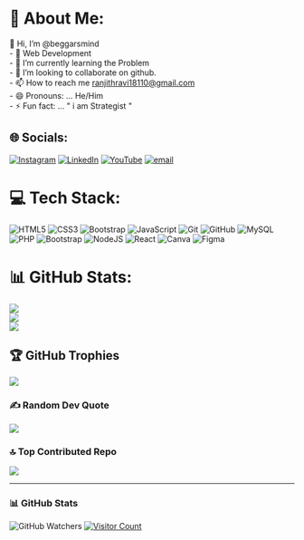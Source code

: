# 💫 About Me:
👋 Hi, I’m @beggarsmind<br>- 👀 Web Development<br>- 🌱 I’m currently learning the Problem<br>- 💞️ I’m looking to collaborate on github.<br>- 📫 How to reach me ranjithravi18110@gmail.com<br>- 😄 Pronouns: ... He/Him<br>- ⚡ Fun fact: ... " i am Strategist "


## 🌐 Socials:
[![Instagram](https://img.shields.io/badge/Instagram-%23E4405F.svg?logo=Instagram&logoColor=white)](https://instagram.com/beggars_mind) [![LinkedIn](https://img.shields.io/badge/LinkedIn-%230077B5.svg?logo=linkedin&logoColor=white)](https://linkedin.com/in/ranjith-kumar807265) [![YouTube](https://img.shields.io/badge/YouTube-%23FF0000.svg?logo=YouTube&logoColor=white)](https://youtube.com/beggarsmind) [![email](https://img.shields.io/badge/Email-D14836?logo=gmail&logoColor=white)](mailto:ranjithravi18110@gmail.com) 

# 💻 Tech Stack:
![HTML5](https://img.shields.io/badge/html5-%23E34F26.svg?style=for-the-badge&logo=html5&logoColor=white) ![CSS3](https://img.shields.io/badge/css3-%231572B6.svg?style=for-the-badge&logo=css3&logoColor=white) ![Bootstrap](https://img.shields.io/badge/bootstrap-%238511FA.svg?style=for-the-badge&logo=bootstrap&logoColor=white) ![JavaScript](https://img.shields.io/badge/javascript-%23323330.svg?style=for-the-badge&logo=javascript&logoColor=%23F7DF1E) ![Git](https://img.shields.io/badge/git-%23F05033.svg?style=for-the-badge&logo=git&logoColor=white) ![GitHub](https://img.shields.io/badge/github-%23121011.svg?style=for-the-badge&logo=github&logoColor=white) ![MySQL](https://img.shields.io/badge/mysql-4479A1.svg?style=for-the-badge&logo=mysql&logoColor=white) ![PHP](https://img.shields.io/badge/php-%23777BB4.svg?style=for-the-badge&logo=php&logoColor=white) ![Bootstrap](https://img.shields.io/badge/bootstrap-%238511FA.svg?style=for-the-badge&logo=bootstrap&logoColor=white) ![NodeJS](https://img.shields.io/badge/node.js-6DA55F?style=for-the-badge&logo=node.js&logoColor=white) ![React](https://img.shields.io/badge/react-%2320232a.svg?style=for-the-badge&logo=react&logoColor=%2361DAFB) ![Canva](https://img.shields.io/badge/Canva-%2300C4CC.svg?style=for-the-badge&logo=Canva&logoColor=white) ![Figma](https://img.shields.io/badge/figma-%23F24E1E.svg?style=for-the-badge&logo=figma&logoColor=white)
# 📊 GitHub Stats:
![](https://github-readme-stats.vercel.app/api?username=beggarsmind&theme=default&hide_border=false&include_all_commits=true&count_private=false)<br/>
![](https://github-readme-streak-stats.herokuapp.com/?user=beggarsmind&theme=default&hide_border=false)<br/>
![](https://github-readme-stats.vercel.app/api/top-langs/?username=beggarsmind&theme=default&hide_border=false&include_all_commits=true&count_private=false&layout=compact)

## 🏆 GitHub Trophies
![](https://github-profile-trophy.vercel.app/?username=beggarsmind&theme=dark&no-frame=false&no-bg=false&margin-w=4)

### ✍️ Random Dev Quote
![](https://quotes-github-readme.vercel.app/api?type=horizontal&theme=radical)

### 🔝 Top Contributed Repo
![](https://github-contributor-stats.vercel.app/api?username=beggarsmind&limit=5&theme=default&combine_all_yearly_contributions=true)

---
### 📊 GitHub Stats

![GitHub Watchers](https://img.shields.io/github/watchers/beggarsmind/beggarsmind?style=social)
[![Visitor Count](https://visitcount.itsvg.in/api?id=beggarsmind&icon=1&color=1)](https://visitcount.itsvg.in)

<!-- Proudly created with GPRM ( https://gprm.itsvg.in ) -->

<!-- Proudly created with GPRM ( https://gprm.itsvg.in ) -->
